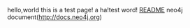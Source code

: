 hello,world
this is a test page!
a ha!test word!
<a href="README.md">README</a>
neo4j document(http://docs.neo4j.org)
